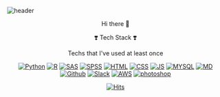 
![header](https://capsule-render.vercel.app/api?type=wave&color=auto&height=300&section=header&text=jin's%20github&fontSize=90)
<div align=center>

Hi there 👋
  
  
❣️ Tech Stack ❣️

Techs that I've used at least once

[![Python](https://img.shields.io/badge/Python-3776AB?style=flat-square&logo=Python&logoColor=white)](github.com/ajinjo)
[![R](https://img.shields.io/badge/R-276DC3?style=flat-square&logo=R&logoColor=white)](github.com/ajinjo)
[![SAS](https://img.shields.io/badge/SAS-005386?style=flat-square&logo=SAS&logoColor=black)](github.com/ajinjo)
[![SPSS](https://img.shields.io/badge/SPSS-C70A0C?style=flat-square&logo=SPSS&logoColor=black)](github.com/ajinjo)
[![HTML](https://img.shields.io/badge/HTML-E34F26?style=flat-square&logo=HTML&logoColor=black)](github.com/ajinjo)
[![CSS](https://img.shields.io/badge/CSS-1572B6?style=flat-square&logo=CSS&logoColor=black)](github.com/ajinjo)
[![JS](https://img.shields.io/badge/JavaScript-F7DF1E?style=flat-square&logo=JavaScript&logoColor=white)](github.com/ajinjo)
[![MYSQL](https://img.shields.io/badge/MYSQL-4479A1?style=flat-square&logo=MTSQL&logoColor=white)](github.com/ajinjo)
[![MD](https://img.shields.io/badge/Markdown-000000?style=flat-square&logo=Markdown&logoColor=white)](github.com/ajinjo)
[![Github](https://img.shields.io/badge/Github-181717?style=flat-square&logo=Github&logoColor=white)](github.com/ajinjo)
[![Slack](https://img.shields.io/badge/Slack-4A154B?style=flat-square&logo=Slack&logoColor=white)](github.com/ajinjo)
[![AWS](https://img.shields.io/badge/aws-232F3E?style=flat-square&logo=AWS&logoColor=black)](github.com/ajinjo)
[![photoshop](https://img.shields.io/badge/photoshop-31A8FF?style=flat-square&logo=Photoshop&logoColor=black)](github.com/ajinjo)

[![Hits](https://hits.seeyoufarm.com/api/count/incr/badge.svg?url=https%3A%2F%2Fgithub.com%2Fajinjo%2Fhit-counter&count_bg=%23F28AAF&title_bg=%23B3A610&icon=github.svg&icon_color=%23E7E7E7&title=hits&edge_flat=true)](https://hits.seeyoufarm.com)
</div>
<!--
**ajinjo/ajinjo** is a ✨ _special_ ✨ repository because its `README.md` (this file) appears on your GitHub profile.

Here are some ideas to get you started:

- 🔭 I’m currently working on ...
- 🌱 I’m currently learning ...
- 👯 I’m looking to collaborate on ...
- 🤔 I’m looking for help with ...
- 💬 Ask me about ...
- 📫 How to reach me: ...
- 😄 Pronouns: ...
- ⚡ Fun fact: ...
-->
